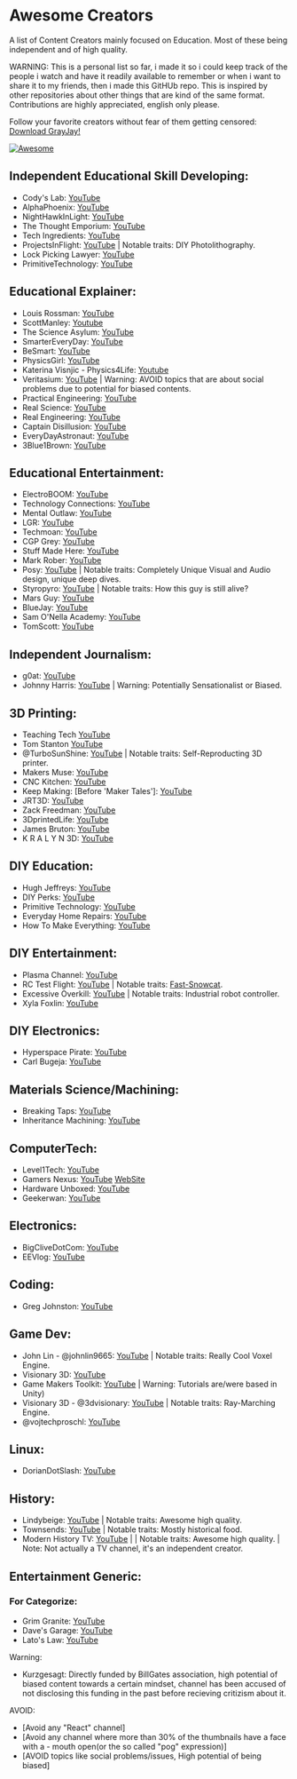# Awesome Creators
A list of Content Creators mainly focused on Education. Most of these being independent and of high quality.

WARNING: This is a personal list so far, i made it so i could keep track of the people i watch and have it readily available to remember or when i want to share it to my friends, then i made this GitHUb repo. This is inspired by other repositories about other things that are kind of the same format.
Contributions are highly appreciated, english only please.

Follow your favorite creators without fear of them getting censored: [Download GrayJay!](https://grayjay.app/)

[![Awesome](https://awesome.re/badge-flat.svg)](https://awesome.re)

## Independent Educational Skill Developing:
- Cody's Lab: [YouTube](https://www.youtube.com/@theCodyReeder)
- AlphaPhoenix: [YouTube](https://www.youtube.com/@AlphaPhoenixChannel)
- NightHawkInLight: [YouTube](https://www.youtube.com/@Nighthawkinlight)
- The Thought Emporium: [YouTube](https://www.youtube.com/@thethoughtemporium)
- Tech Ingredients: [YouTube](https://www.youtube.com/@TechIngredients)
- ProjectsInFlight: [YouTube](https://youtube.com/@projectsinflight) | Notable traits: DIY Photolithography.
- Lock Picking Lawyer: [YouTube](https://www.youtube.com/@lockpickinglawyer)
- PrimitiveTechnology: [YouTube](https://www.youtube.com/@primitivetechnology9550)

## Educational Explainer:
- Louis Rossman: [YouTube](https://www.youtube.com/@rossmanngroup)
- ScottManley: [Youtube](https://www.youtube.com/@scottmanley)
- The Science Asylum: [YouTube](https://www.youtube.com/@ScienceAsylum)
- SmarterEveryDay: [YouTube](https://www.youtube.com/@smartereveryday)
- BeSmart: [YouTube](https://www.youtube.com/@besmart)
- PhysicsGirl: [YouTube](https://www.youtube.com/@physicsgirl)
- Katerina Visnjic - Physics4Life: [Youtube](https://www.youtube.com/@Physics4Life)
- Veritasium: [YouTube](https://www.youtube.com/@veritasium) | Warning: AVOID topics that are about social problems due to potential for biased contents.
- Practical Engineering: [YouTube](https://www.youtube.com/@PracticalEngineeringChannel)
- Real Science: [YouTube](https://www.youtube.com/@realscience)
- Real Engineering: [YouTube](https://www.youtube.com/@RealEngineering)
- Captain Disillusion: [YouTube](https://www.youtube.com/@CaptainDisillusion)
- EveryDayAstronaut: [YouTube](https://www.youtube.com/@EverydayAstronaut)
- 3Blue1Brown: [YouTube](https://www.youtube.com/@3blue1brown)

## Educational Entertainment:
- ElectroBOOM: [YouTube](https://www.youtube.com/@ElectroBOOM)
- Technology Connections: [YouTube](https://www.youtube.com/@TechnologyConnections)
- Mental Outlaw: [YouTube](https://www.youtube.com/@MentalOutlaw)
- LGR: [YouTube](https://www.youtube.com/@LGR)
- Techmoan: [YouTube](https://www.youtube.com/@Techmoan)
- CGP Grey: [YouTube](https://www.youtube.com/@CGPGrey)
- Stuff Made Here: [YouTube](https://www.youtube.com/@StuffMadeHere)
- Mark Rober: [YouTube](https://www.youtube.com/@MarkRober)
- Posy: [YouTube](https://www.youtube.com/@PosyMusic) | Notable traits: Completely Unique Visual and Audio design, unique deep dives.
- Styropyro: [YouTube](https://www.youtube.com/@styropyro) | Notable traits: How this guy is still alive?
- Mars Guy: [YouTube](https://www.youtube.com/@MarsGuy)
- BlueJay: [YouTube](https://www.youtube.com/@BlueJayYT)
- Sam O'Nella Academy: [YouTube](https://www.youtube.com/@SamONellaAcademy)
- TomScott: [YouTube](https://www.youtube.com/@TomScottGo)


## Independent Journalism:
- g0at: [YouTube](https://www.youtube.com/@g0atmoth)
- Johnny Harris: [YouTube](https://www.youtube.com/@johnnyharris) | Warning: Potentially Sensationalist or Biased.

## 3D Printing:
- Teaching Tech [YouTube](https://www.youtube.com/@TeachingTech)
- Tom Stanton [YouTube](https://www.youtube.com/@TomStantonEngineering)
- @TurboSunShine: [YouTube](https://www.youtube.com/@TurboSunShine) | Notable traits: Self-Reproducting 3D printer.
- Makers Muse: [YouTube](https://www.youtube.com/@MakersMuse)
- CNC Kitchen: [YouTube](https://www.youtube.com/@CNCKitchen)
- Keep Making: [Before 'Maker Tales']: [YouTube](https://www.youtube.com/@Keep-Making)
- JRT3D: [YouTube](https://www.youtube.com/@JRT3D)
- Zack Freedman: [YouTube](https://www.youtube.com/@ZackFreedman)
- 3DprintedLife: [YouTube](https://www.youtube.com/@3DprintedLife)
- James Bruton: [YouTube](https://www.youtube.com/@jamesbruton)
- K R A L Y N 3D: [YouTube](https://www.youtube.com/@kralyn3d)
  
## DIY Education:
- Hugh Jeffreys: [YouTube](https://www.youtube.com/@HughJeffreys)
- DIY Perks: [YouTube](https://www.youtube.com/@DIYPerks)
- Primitive Technology: [YouTube](https://www.youtube.com/@primitivetechnology9550)
- Everyday Home Repairs: [YouTube](https://www.youtube.com/@EverydayHomeRepairs)
- How To Make Everything: [YouTube](https://www.youtube.com/@htme)

## DIY Entertainment:
- Plasma Channel: [YouTube](https://www.youtube.com/@PlasmaChannel)
- RC Test Flight: [YouTube](https://www.youtube.com/@rctestflight) | Notable traits: [Fast-Snowcat](https://www.youtube.com/watch?v=W5nBqzW9lXY).
- Excessive Overkill: [YouTube](https://www.youtube.com/@ExcessiveOverkill) | Notable traits: Industrial robot controller.
- Xyla Foxlin: [YouTube](https://www.youtube.com/@xylafoxlin)

## DIY Electronics:
- Hyperspace Pirate: [YouTube](https://www.youtube.com/@HyperspacePirate)
- Carl Bugeja: [YouTube](https://youtube.com/@CarlBugeja)

## Materials Science/Machining:
- Breaking Taps: [YouTube](https://www.youtube.com/@BreakingTaps)
- Inheritance Machining: [YouTube](https://www.youtube.com/@InheritanceMachining)

## ComputerTech:
- Level1Tech: [YouTube](https://www.youtube.com/@Level1Techs)
- Gamers Nexus: [YouTube](https://www.youtube.com/@GamersNexus) [WebSite](https://gamersnexus.net)
- Hardware Unboxed: [YouTube](https://www.youtube.com/@Hardwareunboxed)
- Geekerwan: [YouTube](https://www.youtube.com/@Geekerwan)

## Electronics:
- BigCliveDotCom: [YouTube](https://www.youtube.com/@bigclivedotcom)
- EEVlog: [YouTube](https://www.youtube.com/@EEVblog)

## Coding:
- Greg Johnston: [YouTube](https://www.youtube.com/@gbjxc)

## Game Dev:
- John Lin - @johnlin9665: [YouTube](https://www.youtube.com/@johnlin9665) | Notable traits: Really Cool Voxel Engine.
- Visionary 3D: [YouTube](https://www.youtube.com/@3dvisionary)
- Game Makers Toolkit: [YouTube](https://www.youtube.com/@GMTK) | Warning: Tutorials are/were based in Unity)
- Visionary 3D - @3dvisionary: [YouTube](https://www.youtube.com/@3dvisionary) | Notable traits: Ray-Marching Engine.
- @vojtechproschl: [YouTube](https://youtube.com/@vojtechproschl)

## Linux:
- DorianDotSlash: [YouTube](https://www.youtube.com/@Doriandotslash)

## History:
- Lindybeige: [YouTube](https://www.youtube.com/@lindybeige) | Notable traits: Awesome high quality.
- Townsends: [YouTube](https://www.youtube.com/@townsends) | Notable traits: Mostly historical food.
- Modern History TV: [YouTube](https://www.youtube.com/@ModernKnight) | | Notable traits: Awesome high quality. | Note: Not actually a TV channel, it's an independent creator.

## Entertainment Generic:

### For Categorize:
- Grim Granite: [YouTube](https://www.youtube.com/@grimgranite)
- Dave's Garage: [YouTube](https://www.youtube.com/@DavesGarage)
- Lato's Law: [YouTube](https://www.youtube.com/@stevelehto)


Warning:
- Kurzgesagt: Directly funded by BillGates association, high potential of biased content towards a certain mindset, channel has been accused of not disclosing this funding in the past before recieving critizism about it.

AVOID:
- [Avoid any "React" channel]
- [Avoid any channel where more than 30% of the thumbnails have a face with a - mouth open(or the so called "pog" expression)]
- [AVOID topics like social problems/issues, High potential of being biased]
